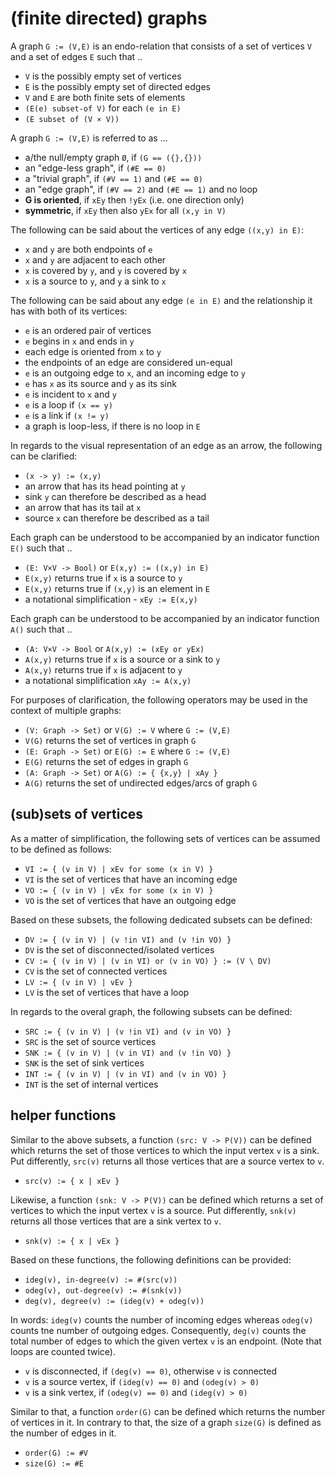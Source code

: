 
<!-- ======================================================================= -->
# (finite directed) graphs

A graph `G := (V,E)` is an endo-relation that consists of
a set of vertices `V` and a set of edges `E` such that ..

* `V` is the possibly empty set of vertices
* `E` is the possibly empty set of directed edges
* `V` and `E` are both finite sets of elements
* `(E(e) subset-of V)` for each `(e in E)`
* `(E subset of (V × V))`

A graph `G := (V,E)` is referred to as ...

* a/the null/empty graph `Ø`, if `(G == ({},{}))`
* an "edge-less graph", if `(#E == 0)`
* a "trivial graph", if `(#V == 1)` and `(#E == 0)`
* an "edge graph", if `(#V == 2)` and `(#E == 1)` and no loop
* **G is oriented**, if `xEy` then `!yEx` (i.e. one direction only)
* **symmetric**, if `xEy` then also `yEx` for all `(x,y in V)`

The following can be said about the vertices of any edge `((x,y) in E)`:

* `x` and `y` are both endpoints of `e`
* `x` and `y` are adjacent to each other
* `x` is covered by `y`, and `y` is covered by `x`
* `x` is a source to `y`, and `y` a sink to `x`

The following can be said about any edge `(e in E)`
and the relationship it has with both of its vertices:

* `e` is an ordered pair of vertices
* `e` begins in `x` and ends in `y`
* each edge is oriented from `x` to `y`
* the endpoints of an edge are considered un-equal
* `e` is an outgoing edge to `x`, and an incoming edge to `y`
* `e` has `x` as its source and `y` as its sink
* `e` is incident to `x` and `y`
* `e` is a loop if `(x == y)`
* `e` is a link if `(x != y)`
* a graph is loop-less, if there is no loop in `E`

In regards to the visual representation of an edge
as an arrow, the following can be clarified:

* `(x -> y) := (x,y)`
* an arrow that has its head pointing at `y`
* sink `y` can therefore be described as a head
* an arrow that has its tail at `x`
* source `x` can therefore be described as a tail

Each graph can be understood to be accompanied by an
indicator function `E()` such that ..

* `(E: V×V -> Bool)` or `E(x,y) := ((x,y) in E)`
* `E(x,y)` returns true if `x` is a source to `y`
* `E(x,y)` returns true if `(x,y)` is an element in `E`
* a notational simplification - `xEy := E(x,y)`

Each graph can be understood to be accompanied by an
indicator function `A()` such that ..

* `(A: V×V -> Bool` or `A(x,y) := (xEy or yEx)`
* `A(x,y)` returns true if `x` is a source or a sink to `y`
* `A(x,y)` returns true if `x` is adjacent to `y`
* a notational simplification `xAy := A(x,y)`

For purposes of clarification, the following operators may be used
in the context of multiple graphs:

* `(V: Graph -> Set)` or `V(G) := V` where `G := (V,E)`
* `V(G)` returns the set of vertices in graph `G`
* `(E: Graph -> Set)` or `E(G) := E` where `G := (V,E)`
* `E(G)` returns the set of edges in graph `G`
* `(A: Graph -> Set)` or `A(G) := { {x,y} | xAy } `
* `A(G)` returns the set of undirected edges/arcs of graph `G`

<!-- ======================================================================= -->
## (sub)sets of vertices

As a matter of simplification, the following sets of vertices can be assumed
to be defined as follows:

* `VI := { (v in V) | xEv for some (x in V) }`
* `VI` is the set of vertices that have an incoming edge
* `VO := { (v in V) | vEx for some (x in V) }`
* `VO` is the set of vertices that have an outgoing edge

Based on these subsets, the following dedicated subsets can be defined:

* `DV := { (v in V) | (v !in VI) and (v !in VO) }`
* `DV` is the set of disconnected/isolated vertices
* `CV := { (v in V) | (v in VI) or (v in VO) } := (V \ DV)`
* `CV` is the set of connected vertices
* `LV := { (v in V) | vEv }`
* `LV` is the set of vertices that have a loop

In regards to the overal graph, the following subsets can be defined:

* `SRC := { (v in V) | (v !in VI) and (v in VO) }`
* `SRC` is the set of source vertices
* `SNK := { (v in V) | (v in VI) and (v !in VO) }`
* `SNK` is the set of sink vertices
* `INT := { (v in V) | (v in VI) and (v in VO) }`
* `INT` is the set of internal vertices

<!-- ======================================================================= -->
## helper functions

Similar to the above subsets, a function `(src: V -> P(V))` can be defined which
returns the set of those vertices to which the input vertex `v` is a sink. Put
differently, `src(v)` returns all those vertices that are a source vertex to `v`.

* `src(v) := { x | xEv }`

Likewise, a function `(snk: V -> P(V))` can be defined which returns a set of
vertices to which the input vertex `v` is a source. Put differently, `snk(v)`
returns all those vertices that are a sink vertex to `v`.

* `snk(v) := { x | vEx }`

Based on these functions, the following definitions can be provided:

* `ideg(v), in-degree(v) := #(src(v))`
* `odeg(v), out-degree(v) := #(snk(v))`
* `deg(v), degree(v) := (ideg(v) + odeg(v))`

In words: `ideg(v)` counts the number of incoming edges whereas `odeg(v)` counts
tne number of outgoing edges. Consequently, `deg(v)` counts the total number of
edges to which the given vertex `v` is an endpoint. (Note that loops are counted
twice).

* `v` is disconnected, if `(deg(v) == 0)`, otherwise `v` is connected
* `v` is a source vertex, if `(ideg(v) == 0)` and `(odeg(v) > 0)`
* `v` is a sink vertex, if `(odeg(v) == 0)` and `(ideg(v) > 0)`

Similar to that, a function `order(G)` can be defined which returns the number
of vertices in it. In contrary to that, the size of a graph `size(G)` is defined
as the number of edges in it.

* `order(G) := #V`
* `size(G) := #E`
